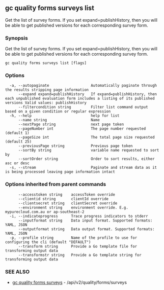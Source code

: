 ## gc quality forms surveys list

Get the list of survey forms. If you set expand=publishHistory, then you will be able to get published versions for each corresponding survey form.

### Synopsis

Get the list of survey forms. If you set expand=publishHistory, then you will be able to get published versions for each corresponding survey form.

```
gc quality forms surveys list [flags]
```

### Options

```
  -a, --autopaginate                   Automatically paginate through the results stripping page information
      --expand expand=publishHistory   If expand=publishHistory, then each unpublished evaluation form includes a listing of its published versions Valid values: publishHistory
      --filtercondition string         Filter list command output based on a given condition or regular expression
  -h, --help                           help for list
      --name string                    Name
      --nextPage string                next page token
      --pageNumber int                 The page number requested (default 1)
      --pageSize int                   The total page size requested (default 25)
      --previousPage string            Previous page token
      --sortBy string                  variable name requested to sort by
      --sortOrder string               Order to sort results, either asc or desc
  -s, --stream                         Paginate and stream data as it is being processed leaving page information intact
```

### Options inherited from parent commands

```
      --accesstoken string    accessToken override
      --clientid string       clientId override
      --clientsecret string   clientSecret override
      --environment string    environment override. E.g. mypurecloud.com.au or ap-southeast-2
  -i, --indicateprogress      Trace progress indicators to stderr
      --inputformat string    Data input format. Supported formats: YAML, JSON
      --outputformat string   Data output format. Supported formats: YAML, JSON
  -p, --profile string        Name of the profile to use for configuring the cli (default "DEFAULT")
      --transform string      Provide a Go template file for transforming output data
      --transformstr string   Provide a Go template string for transforming output data
```

### SEE ALSO

* [gc quality forms surveys](gc_quality_forms_surveys.html)	 - /api/v2/quality/forms/surveys


